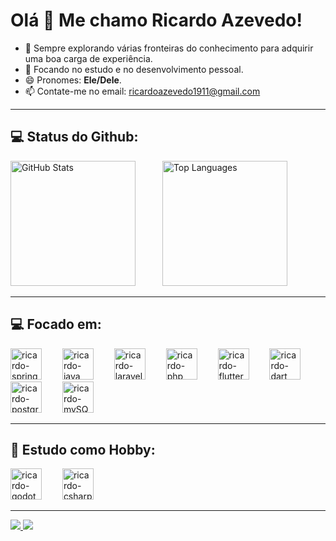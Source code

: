# Olá 👋 Me chamo Ricardo Azevedo!

- 🔭 Sempre explorando várias fronteiras do conhecimento para adquirir uma boa carga de experiência.
- 🌱 Focando no estudo e no desenvolvimento pessoal.
- 😄 Pronomes: **Ele/Dele**.
- 📫 Contate-me no email: [ricardoazevedo1911@gmail.com](mailto:ricardoazevedo1911@gmail.com)

---

## 💻 Status do Github:

<div align="left">
<img src="https://github-readme-stats.vercel.app/api?username=ricardoo-azevedo&show_icons=true&theme=dark" alt="GitHub Stats" height="200px"/>
<img width="35" />
<img src="https://github-readme-stats.vercel.app/api/top-langs/?username=ricardoo-azevedo&layout=compact&theme=dark" alt="Top Languages" height="200px"/>
</div>

---

## 💻 Focado em:

<div align="left">
  <img src="https://cdn.jsdelivr.net/gh/devicons/devicon/icons/spring/spring-original.svg" height="50" alt="ricardo-spring" />
  <img width="25" />
  <img src="https://cdn.jsdelivr.net/gh/devicons/devicon/icons/java/java-original.svg" height="50" alt="ricardo-java" />
  <img width="25" />
  <img src="https://cdn.jsdelivr.net/gh/devicons/devicon/icons/laravel/laravel-original.svg" height="50" alt="ricardo-laravel" />
  <img width="25" />
  <img src="https://cdn.jsdelivr.net/gh/devicons/devicon/icons/php/php-original.svg" height="50" alt="ricardo-php" />
  <img width="25" />
  <img src="https://cdn.jsdelivr.net/gh/devicons/devicon/icons/flutter/flutter-original.svg" height="50" alt="ricardo-flutter" />
  <img width="25" />
  <img src="https://cdn.jsdelivr.net/gh/devicons/devicon/icons/dart/dart-original.svg" height="50" alt="ricardo-dart" />
  <img width="25" />
  <img src="https://cdn.jsdelivr.net/gh/devicons/devicon/icons/postgresql/postgresql-original.svg" height="50" alt="ricardo-postgreSQL" />
  <img width="25" />
  <img src="https://cdn.jsdelivr.net/gh/devicons/devicon/icons/mysql/mysql-original.svg" height="50" alt="ricardo-mySQL" />
</div>

---

## 📝 Estudo como Hobby:

<div align="left">
  <img src="https://cdn.jsdelivr.net/gh/devicons/devicon/icons/godot/godot-original.svg" height="50" alt="ricardo-godot" />
  <img width="25" />
  <img src="https://cdn.jsdelivr.net/gh/devicons/devicon/icons/csharp/csharp-original.svg" height="50" alt="ricardo-csharp" />
</div>

---

<div align="left"> 
  <a href="https://www.linkedin.com/in/ricardoo-azevedo/" target="_blank">
    <img src="https://img.shields.io/badge/-LinkedIn-%230077B5?style=for-the-badge&logo=linkedin&logoColor=white" target="_blank">
  </a>
  <a href="https://www.instagram.com/ricaardo_azeveedo/" target="_blank">
    <img src="https://img.shields.io/badge/-Instagram-%23E4405F?style=for-the-badge&logo=instagram&logoColor=white" target="_blank">
  </a>
</div>
